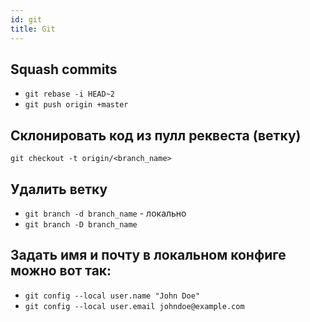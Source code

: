 ```yaml
---
id: git
title: Git
---
```


## Squash commits

* ```git rebase -i HEAD~2```
* ```git push origin +master```

## Склонировать код из пулл реквеста (ветку)

```cli
git checkout -t origin/<branch_name>
```

## Удалить ветку

* ```git branch -d branch_name``` - локально
* ```git branch -D branch_name```

## Задать имя и почту в локальном конфиге можно вот так:

* ```git config --local user.name "John Doe"```
* ```git config --local user.email johndoe@example.com```
